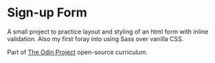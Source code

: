 # Sign-up Form

A small project to practice layout and styling of an html form with inline validation. Also my first foray into using Sass over vanilla CSS.

Part of [The Odin Project](https://www.theodinproject.com) open-source curriculum.